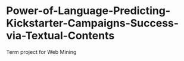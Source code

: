 # Power-of-Language-Predicting-Kickstarter-Campaigns-Success-via-Textual-Contents
Term project for Web Mining
